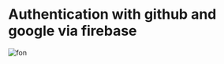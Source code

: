 # Authentication with github and google via firebase

![fon](https://miro.medium.com/v2/resize:fit:2000/1*PR3klDbot3ZS9Kp69LYtHA.png)
